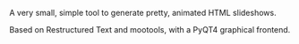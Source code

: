 A very small, simple tool to generate pretty, animated HTML slideshows.

Based on Restructured Text and mootools, with a PyQT4 graphical frontend.